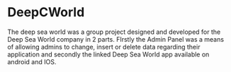 # DeepCWorld

The deep sea world was a group project designed and developed for the Deep Sea World company in 2 parts.
FIrstly the Admin Panel was a means of allowing admins to change, insert or delete data regarding their application
and secondly the linked Deep Sea World app available on android and IOS.
